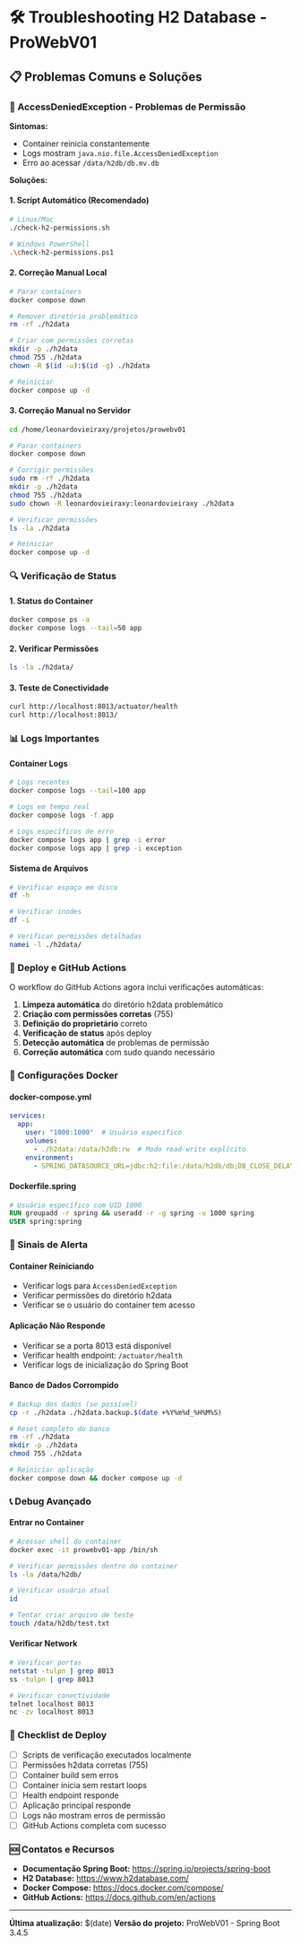 # 🛠️ Troubleshooting H2 Database - ProWebV01

## 📋 Problemas Comuns e Soluções

### 🚨 AccessDeniedException - Problemas de Permissão

**Sintomas:**
- Container reinicia constantemente
- Logs mostram `java.nio.file.AccessDeniedException`
- Erro ao acessar `/data/h2db/db.mv.db`

**Soluções:**

#### 1. Script Automático (Recomendado)
```bash
# Linux/Mac
./check-h2-permissions.sh

# Windows PowerShell
.\check-h2-permissions.ps1
```

#### 2. Correção Manual Local
```bash
# Parar containers
docker compose down

# Remover diretório problemático
rm -rf ./h2data

# Criar com permissões corretas
mkdir -p ./h2data
chmod 755 ./h2data
chown -R $(id -u):$(id -g) ./h2data

# Reiniciar
docker compose up -d
```

#### 3. Correção Manual no Servidor
```bash
cd /home/leonardovieiraxy/projetos/prowebv01

# Parar containers
docker compose down

# Corrigir permissões
sudo rm -rf ./h2data
mkdir -p ./h2data
chmod 755 ./h2data
sudo chown -R leonardovieiraxy:leonardovieiraxy ./h2data

# Verificar permissões
ls -la ./h2data

# Reiniciar
docker compose up -d
```

### 🔍 Verificação de Status

#### 1. Status do Container
```bash
docker compose ps -a
docker compose logs --tail=50 app
```

#### 2. Verificar Permissões
```bash
ls -la ./h2data/
```

#### 3. Teste de Conectividade
```bash
curl http://localhost:8013/actuator/health
curl http://localhost:8013/
```

### 📊 Logs Importantes

#### Container Logs
```bash
# Logs recentes
docker compose logs --tail=100 app

# Logs em tempo real
docker compose logs -f app

# Logs específicos de erro
docker compose logs app | grep -i error
docker compose logs app | grep -i exception
```

#### Sistema de Arquivos
```bash
# Verificar espaço em disco
df -h

# Verificar inodes
df -i

# Verificar permissões detalhadas
namei -l ./h2data/
```

### 🚀 Deploy e GitHub Actions

O workflow do GitHub Actions agora inclui verificações automáticas:

1. **Limpeza automática** do diretório h2data problemático
2. **Criação com permissões corretas** (755)
3. **Definição do proprietário** correto
4. **Verificação de status** após deploy
5. **Detecção automática** de problemas de permissão
6. **Correção automática** com sudo quando necessário

### 🔧 Configurações Docker

#### docker-compose.yml
```yaml
services:
  app:
    user: "1000:1000"  # Usuário específico
    volumes:
      - ./h2data:/data/h2db:rw  # Modo read-write explícito
    environment:
      - SPRING_DATASOURCE_URL=jdbc:h2:file:/data/h2db/db;DB_CLOSE_DELAY=-1;DB_CLOSE_ON_EXIT=FALSE;MODE=MYSQL;WRITE_DELAY=0;LOCK_TIMEOUT=10000
```

#### Dockerfile.spring
```dockerfile
# Usuário específico com UID 1000
RUN groupadd -r spring && useradd -r -g spring -u 1000 spring
USER spring:spring
```

### 🚨 Sinais de Alerta

#### Container Reiniciando
- Verificar logs para `AccessDeniedException`
- Verificar permissões do diretório h2data
- Verificar se o usuário do container tem acesso

#### Aplicação Não Responde
- Verificar se a porta 8013 está disponível
- Verificar health endpoint: `/actuator/health`
- Verificar logs de inicialização do Spring Boot

#### Banco de Dados Corrompido
```bash
# Backup dos dados (se possível)
cp -r ./h2data ./h2data.backup.$(date +%Y%m%d_%H%M%S)

# Reset completo do banco
rm -rf ./h2data
mkdir -p ./h2data
chmod 755 ./h2data

# Reiniciar aplicação
docker compose down && docker compose up -d
```

### 📞 Debug Avançado

#### Entrar no Container
```bash
# Acessar shell do container
docker exec -it prowebv01-app /bin/sh

# Verificar permissões dentro do container
ls -la /data/h2db/

# Verificar usuário atual
id

# Tentar criar arquivo de teste
touch /data/h2db/test.txt
```

#### Verificar Network
```bash
# Verificar portas
netstat -tulpn | grep 8013
ss -tulpn | grep 8013

# Verificar conectividade
telnet localhost 8013
nc -zv localhost 8013
```

### 📝 Checklist de Deploy

- [ ] Scripts de verificação executados localmente
- [ ] Permissões h2data corretas (755)
- [ ] Container build sem erros
- [ ] Container inicia sem restart loops
- [ ] Health endpoint responde
- [ ] Aplicação principal responde
- [ ] Logs não mostram erros de permissão
- [ ] GitHub Actions completa com sucesso

### 🆘 Contatos e Recursos

- **Documentação Spring Boot:** https://spring.io/projects/spring-boot
- **H2 Database:** https://www.h2database.com/
- **Docker Compose:** https://docs.docker.com/compose/
- **GitHub Actions:** https://docs.github.com/en/actions

---

**Última atualização:** $(date)
**Versão do projeto:** ProWebV01 - Spring Boot 3.4.5